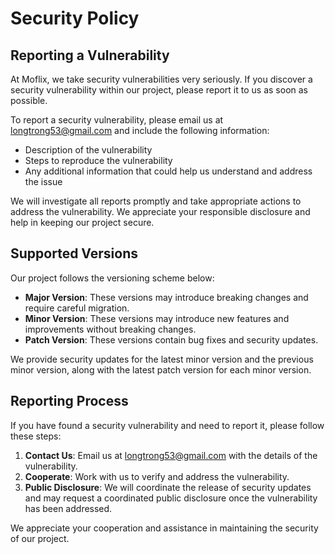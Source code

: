 # Security Policy

## Reporting a Vulnerability

At Moflix, we take security vulnerabilities very seriously. If you discover a security vulnerability within our project, please report it to us as soon as possible.

To report a security vulnerability, please email us at [longtrong53@gmail.com](mailto:longtrong53@gmail.com) and include the following information:

- Description of the vulnerability
- Steps to reproduce the vulnerability
- Any additional information that could help us understand and address the issue

We will investigate all reports promptly and take appropriate actions to address the vulnerability. We appreciate your responsible disclosure and help in keeping our project secure.

## Supported Versions

Our project follows the versioning scheme below:

- **Major Version**: These versions may introduce breaking changes and require careful migration.
- **Minor Version**: These versions may introduce new features and improvements without breaking changes.
- **Patch Version**: These versions contain bug fixes and security updates.

We provide security updates for the latest minor version and the previous minor version, along with the latest patch version for each minor version.

## Reporting Process

If you have found a security vulnerability and need to report it, please follow these steps:

1. **Contact Us**: Email us at [longtrong53@gmail.com](mailto:longtrong53@gmail.com) with the details of the vulnerability.
2. **Cooperate**: Work with us to verify and address the vulnerability.
3. **Public Disclosure**: We will coordinate the release of security updates and may request a coordinated public disclosure once the vulnerability has been addressed.

We appreciate your cooperation and assistance in maintaining the security of our project.
